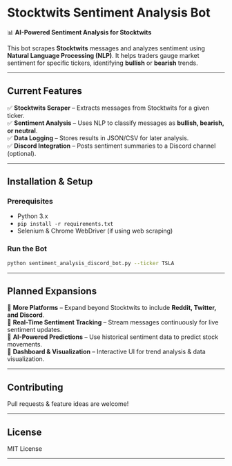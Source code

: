 
# **Stocktwits Sentiment Analysis Bot**  
📊 **AI-Powered Sentiment Analysis for Stocktwits**  

This bot scrapes **Stocktwits** messages and analyzes sentiment using **Natural Language Processing (NLP)**. It helps traders gauge market sentiment for specific tickers, identifying **bullish** or **bearish** trends.

---

## **Current Features**
✅ **Stocktwits Scraper** – Extracts messages from Stocktwits for a given ticker.  
✅ **Sentiment Analysis** – Uses NLP to classify messages as **bullish, bearish, or neutral**.  
✅ **Data Logging** – Stores results in JSON/CSV for later analysis.  
✅ **Discord Integration** – Posts sentiment summaries to a Discord channel (optional).  

---

## **Installation & Setup**
### **Prerequisites**
- Python 3.x  
- `pip install -r requirements.txt`  
- Selenium & Chrome WebDriver (if using web scraping)  

### **Run the Bot**
```sh
python sentiment_analysis_discord_bot.py --ticker TSLA
```

---

## **Planned Expansions**
🚀 **More Platforms** – Expand beyond Stocktwits to include **Reddit, Twitter, and Discord**.  
🚀 **Real-Time Sentiment Tracking** – Stream messages continuously for live sentiment updates.  
🚀 **AI-Powered Predictions** – Use historical sentiment data to predict stock movements.  
🚀 **Dashboard & Visualization** – Interactive UI for trend analysis & data visualization.  

---

## **Contributing**
Pull requests & feature ideas are welcome!  

---

## **License**
MIT License  

---
